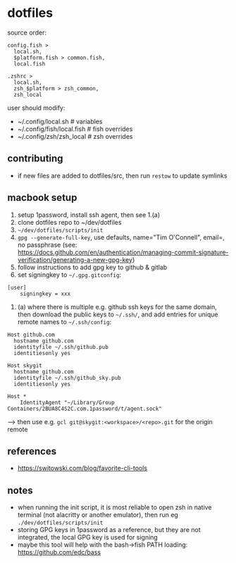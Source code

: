 # dotfiles

source order: 

```
config.fish >
  local.sh, 
  $platform.fish > common.fish,
  local.fish

.zshrc >
  local.sh,
  zsh_$platform > zsh_common,
  zsh_local
```

user should modify:
* ~/.config/local.sh         # variables
* ~/.config/fish/local.fish  # fish overrides
* ~/.config/zsh/zsh_local    # zsh overrides

## contributing

* if new files are added to dotfiles/src, then run `restow` to update symlinks

## macbook setup

1. setup 1password, install ssh agent, then see 1.(a)
2. clone dotfiles repo to ~/dev/dotfiles
3. `~/dev/dotfiles/scripts/init`
4. `gpg --generate-full-key`, use defaults, name="Tim O'Connell", email=<github-email>, no passphrase
(see: https://docs.github.com/en/authentication/managing-commit-signature-verification/generating-a-new-gpg-key)
5. follow instructions to add gpg key to github & gitlab
6. set signingkey to `~/.gpg.gitconfig`:
```.gpg.gitconfig
[user]
    signingkey = xxx
```

1. (a) where there is multiple e.g. github ssh keys for the same domain, then download the public keys to `~/.ssh/`, and add entries for unique remote names to `~/.ssh/config`:
```
Host github.com
  hostname github.com
  identityfile ~/.ssh/github.pub
  identitiesonly yes

Host skygit
  hostname github.com
  identityfile ~/.ssh/github_sky.pub
  identitiesonly yes

Host *
    IdentityAgent "~/Library/Group Containers/2BUA8C4S2C.com.1password/t/agent.sock"
```
--> then use e.g. `gcl git@skygit:<workspace>/<repo>.git` for the origin remote

## references

* https://switowski.com/blog/favorite-cli-tools

## notes

* when running the init script, it is most reliable to open zsh in native terminal (not alacritty or another emulator), then run eg `./dev/dotfiles/scripts/init`
* storing GPG keys in 1password as a reference, but they are not integrated, the local GPG key is used for signing
* maybe this tool will help with the bash->fish PATH loading: https://github.com/edc/bass
